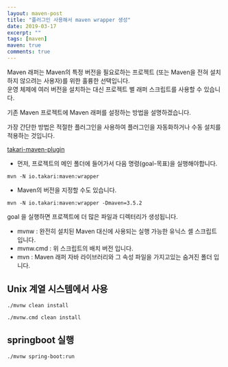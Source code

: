 ```yaml
---
layout: maven-post
title: "플러그인 사용해서 maven wrapper 생성"
date: 2019-03-17
excerpt: ""
tags: [maven]
maven: true
comments: true
---
```



Maven 래퍼는 Maven의 특정 버전을 필요로하는 프로젝트 (또는 Maven을 전혀 설치하지 않으려는 사용자)를 위한 훌륭한 선택입니다.  
운영 체제에 여러 버전을 설치하는 대신 프로젝트 별 래퍼 스크립트를 사용할 수 있습니다.  


기존 Maven 프로젝트에 Maven 래퍼를 설정하는 방법을 설명하겠습니다.  

가장 간단한 방법은 적절한 플러그인을 사용하여 플러그인을 자동화하거나 수동 설치를 적용하는 것입니다.  


[takari-maven-plugin](https://github.com/takari/takari-maven-plugin)  

- 먼저, 프로젝트의 메인 폴더에 들어가서 다음 명령(goal-목표)을 실행해야합니다.  
~~~
mvn -N io.takari:maven:wrapper
~~~

- Maven의 버전을 지정할 수도 있습니다.  
~~~
mvn -N io.takari:maven:wrapper -Dmaven=3.5.2
~~~

goal 을 실행하면 프로젝트에 더 많은 파일과 디렉터리가 생성됩니다.  

- mvnw : 완전히 설치된 Maven 대신에 사용되는 실행 가능한 유닉스 셸 스크립트 입니다.  
- mvnw.cmd : 위 스크립트의 배치 버전 입니다.  
- mvn : Maven 래퍼 자바 라이브러리와 그 속성 파일을 가지고있는 숨겨진 폴더 입니다.  

## Unix 계열 시스템에서 사용

~~~
./mvnw clean install
~~~

~~~
./mvnw.cmd clean install
~~~

## springboot 실행

~~~
./mvnw spring-boot:run
~~~
